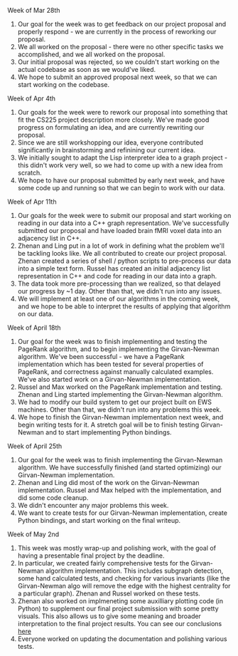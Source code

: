 Week of Mar 28th
1. Our goal for the week was to get feedback on our project proposal and properly respond - we are currently in the process of reworking our proposal.
2. We all worked on the proposal - there were no other specific tasks we accomplished, and we all worked on the proposal.
3. Our initial proposal was rejected, so we couldn't start working on the actual codebase as soon as we would've liked.
4. We hope to submit an approved proposal next week, so that we can start working on the codebase.

Week of Apr 4th
1. Our goals for the week were to rework our proposal into something that fit the CS225 project description more closely. We've made good progress on formulating an idea, and are currently rewriting our proposal.
2. Since we are still workshopping our idea, everyone contributed significantly in brainstorming and refinining our current idea.
3. We initially sought to adapt the Lisp interpreter idea to a graph project - this didn't work very well, so we had to come up with a new idea from scratch.
4. We hope to have our proposal submitted by early next week, and have some code up and running so that we can begin to work with our data.

Week of Apr 11th
1. Our goals for the week were to submit our proposal and start working on reading in our data into a C++ graph representation. We've successfully submitted our proposal and have loaded brain fMRI voxel data into an adjacency list in C++.
2. Zhenan and Ling put in a lot of work in defining what the problem we'll be tackling looks like. We all contributed to create our project proposal. Zhenan created a series of shell / python scripts to pre-process our data into a simple text form. Russel has created an initial adjacency list representation in C++ and code for reading in our data into a graph.
3. The data took more pre-processing than we realized, so that delayed our progress by ~1 day. Other than that, we didn't run into any issues.
4. We will implement at least one of our algorithms in the coming week, and we hope to be able to interpret the results of applying that algorithm on our data.

Week of April 18th
1. Our goal for the week was to finish implementing and testing the PageRank algorithm, and to begin implementing the Girvan-Newman algorithm. We've been successful - we have a PageRank implementation which has been tested for several properties of PageRank, and correctness against manually calculated examples. We've also started work on a Girvan-Newman implementation.
2. Russel and Max worked on the PageRank implementation and testing. Zhenan and Ling started implementing the Girvan-Newman algorithm.
3. We had to modify our build system to get our project built on EWS machines. Other than that, we didn't run into any problems this week.
4. We hope to finish the Girvan-Newman implementation next week, and begin writing tests for it. A stretch goal will be to finish testing Girvan-Newman and to start implementing Python bindings.

Week of April 25th
1. Our goal for the week was to finish implementing the Girvan-Newman algorithm. We have successfully finished (and started optimizing) our Girvan-Newman implementation.
2. Zhenan and Ling did most of the work on the Girvan-Newman implementation. Russel and Max helped with the implementation, and did some code cleanup.
3. We didn't encounter any major problems this week.
4. We want to create tests for our Girvan-Newman implementation, create Python bindings, and start working on the final writeup.

Week of May 2nd
1. This week was mostly wrap-up and polishing work, with the goal of having a presentable final project by the deadline.
2. In particular, we created fairly comprehensive tests for the Girvan-Newman algorithm implementation. This includes subgraph detection, some hand calculated tests, and checking for various invariants (like the Girvan-Newman algo will remove the edge with the highest centrality for a particular graph). Zhenan and Russel worked on these tests.
2. Zhenan also worked on implmeneting some auxilliary plotting code (in Python) to supplement our final project submission with some pretty visuals. This also allows us to give some meaning and broader interpretation to the final project results. You can see our conclusions [here](https://github-dev.cs.illinois.edu/cs225-sp22/llchong2-zhenans2-rarbore2-myfan3/blob/main/documents/results.md#results-and-conclusions-the-answer-to-leading-question)
3. Everyone worked on updating the documentation and polishing various tests.
